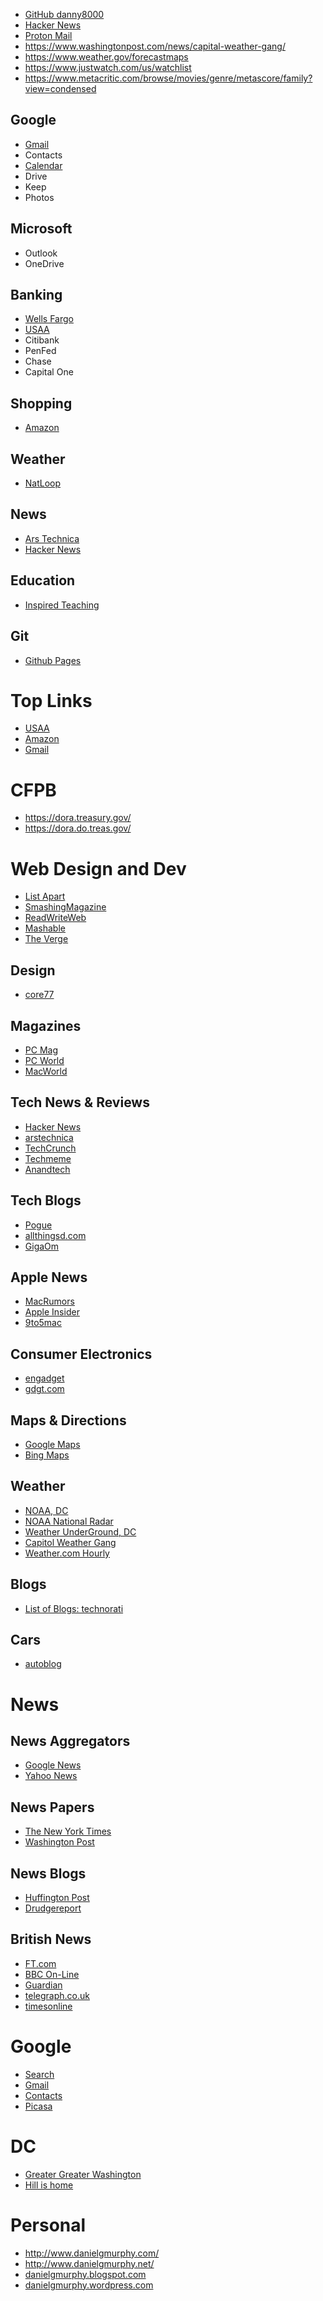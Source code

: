 <div>

* [GitHub danny8000](https://github.com/danny8000?tab=repositories)
* [Hacker News](https://news.ycombinator.com/over?points=200)
* [Proton Mail](https://mail.protonmail.com/)
* https://www.washingtonpost.com/news/capital-weather-gang/
* https://www.weather.gov/forecastmaps
* https://www.justwatch.com/us/watchlist
* https://www.metacritic.com/browse/movies/genre/metascore/family?view=condensed

</div>
<div>

## Google

* [Gmail](https://mail.google.com/mail/u/0/)
* Contacts
* [Calendar](https://calendar.google.com)
* Drive
* Keep
* Photos

</div>
<div>

## Microsoft

* Outlook
* OneDrive

</div>
<div>

## Banking

* [Wells Fargo](https://wellsfargo.com/)
* [USAA](https://www.usaa.com/)
* Citibank
* PenFed
* Chase
* Capital One

</div>
<div>

## Shopping

* [Amazon](https://smile.amazon.com/)

</div>
<div>

## Weather

* [NatLoop](https://radar.weather.gov/Conus/Loop/NatLoop.gif)

</div>
<div>

## News

* [Ars Technica](https://arstechnica.com/)
* [Hacker News](https://news.ycombinator.com/news)

## Education

* [Inspired Teaching](https://www.inspiredteachingschool.org/apps/pages/index.jsp?uREC_ID=1189392&type=d&pREC_ID=1432766)

</div>
<div>

## Git

* [Github Pages](https://help.github.com/en/categories/github-pages-basics)

</div>
<div>

# Top Links

* <a href="https://www.usaa.com/">USAA</a>
* <a href="http://www.dansdigitalthings.com/www.amazon.com">Amazon</a>
* <a href="https://mail.google.com/">Gmail</a>

</div>
<div>

# CFPB

* <a href="https://dora.treasury.gov/">https://dora.treasury.gov/</a>
* <a href="https://dora.do.treas.gov/">https://dora.do.treas.gov/</a>

</div>
<div>

# Web Design and Dev

* <a href="http://alistapart.com/">List Apart</a>
* <a href="http://www.smashingmagazine.com/">SmashingMagazine</a>
* <a href="http://www.readwriteweb.com/">ReadWriteWeb</a>
* <a href="http://mashable.com/">Mashable</a>
* <a href="http://www.theverge.com/">The Verge</a>

</div>
<div>

## Design

* <a href="http://core77.com/">core77</a>

</div>
<div>

## Magazines

* <a href="http://www.pcmag.com/">PC Mag</a>
* <a href="http://www.pcworld.com/">PC World</a>
* <a href="http://www.macworld.com/">MacWorld </a>

</div>
<div>

## Tech News &amp; Reviews

* <a href="http://news.ycombinator.com/over?points=200">Hacker News</a>
* <a href="http://arstechnica.com/">arstechnica</a>
* <a href="http://www.techcrunch.com/">TechCrunch</a>
* <a href="http://www.techmeme.com/">Techmeme</a>
* <a href="http://www.anandtech.com/">Anandtech</a>

</div>
<div>

## Tech Blogs

* <a href="http://www.davidpogue.com/">Pogue </a>
* <a href="http://allthingsd.com/">allthingsd.com</a>
* <a href="http://gigaom.com/">GigaOm</a>			

</div>
<div>

## Apple News

* <a href="http://www.macrumors.com/">MacRumors</a>
* <a href="http://www.appleinsider.com/">Apple Insider</a>			
* <a href="http://9to5mac.com/">9to5mac</a>

</div>
<div>

## Consumer Electronics

* <a href="http://www.engadget.com/">engadget</a>
* <a href="http://gdgt.com/">gdgt.com</a>

</div>
<div>

## Maps &amp; Directions

* <a href="http://maps.google.com/">Google Maps</a> 
* <a href="http://www.bing.com/maps/">Bing Maps</a>

</div>
<div>

## Weather

* <a href="http://www.erh.noaa.gov/lwx/">NOAA, DC</a>
* <a href="http://radar.weather.gov/Conus/Loop/NatLoop.gif">NOAA National Radar</a>
* <a href="http://www.wunderground.com/cgi-bin/findweather/getForecast?query=20003/">Weather UnderGround, DC</a>
* <a href="http://www.washingtonpost.com/wp-srv/weather/">Capitol Weather Gang</a>
* <a href="http://www.weather.com/weather/hourbyhour/graph/Washington+DC+20003:4:US">Weather.com Hourly</a>

## Blogs

* <a href="http://www.technorati.com/pop/blogs/">List of Blogs: technorati</a>		

## Cars

* <a href="http://www.autoblog.com/">autoblog</a>

# News

</div>
<div>

## News Aggregators

* <a href="http://news.google.com/">Google News</a>
* <a href="http://news.yahoo.com/">Yahoo News</a>

</div>
<div>

## News Papers

* <a href="http://www.nytimes.com/">The New York Times</a>
* <a href="http://www.washingtonpost.com/">Washington Post</a>

</div>
<div>

## News Blogs

* <a href="http://www.huffingtonpost.com/">Huffington Post</a>
* <a href="http://www.drudgereport.com/">Drudgereport</a>

</div>
<div>

## British News

* <a href="http://news.ft.com/">FT.com</a>
* <a href="http://news.bbc.co.uk/">BBC On-Line</a>
* <a href="http://guardian.co.uk/">Guardian </a>
* <a href="http://www.telegraph.co.uk/">telegraph.co.uk</a>
* <a href="http://www.timesonline.co.uk/">timesonline</a>

</div>
<div>

# Google

* <a href="http://www.google.com/">Search</a>
* <a href="https://mail.google.com/">Gmail</a>
* <a href="https://www.google.com/contacts/">Contacts</a>
* <a href="https://picasaweb.google.com/">Picasa</a>

</div>
<div>

# DC

* <a href="http://greatergreaterwashington.org/">Greater Greater Washington</a>
* <a href="http://www.thehillishome.com/">Hill is home</a>

</div>
<div>

# Personal			

* <a href="http://www.danielgmurphy.com/">http://www.danielgmurphy.com/</a>
* <a href="http://www.danielgmurphy.net/">http://www.danielgmurphy.net/</a>
* <a href="http://danielgmurphy.blogspot.com/">danielgmurphy.blogspot.com</a>
* <a href="http://www.dansdigitalthings.com/danielgmurphy.wordpress.com">danielgmurphy.wordpress.com</a>

</div>
